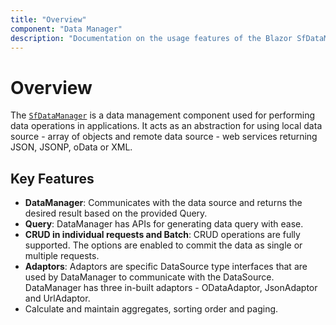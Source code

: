 ```yaml
---
title: "Overview"
component: "Data Manager"
description: "Documentation on the usage features of the Blazor SfDataManager component with other components"
---
```


# Overview

The [`SfDataManager`](https://help.syncfusion.com/cr/aspnetcore-blazor/Syncfusion.Blazor~Syncfusion.Blazor.Data.SfDataManager.html) is a data management component used for performing data operations in applications. It acts as an abstraction for using local data source - array of objects and remote data source - web services returning JSON, JSONP, oData or XML.

## Key Features

* **DataManager**: Communicates with the data source and returns the desired result based on the provided Query.
* **Query**: DataManager has APIs for generating data query with ease.
* **CRUD in individual requests and Batch**: CRUD operations are fully supported. The options are enabled to commit the data as single or multiple requests.
* **Adaptors**: Adaptors are specific DataSource type interfaces that are used by DataManager to communicate with the DataSource. DataManager has three in-built adaptors - ODataAdaptor, JsonAdaptor and UrlAdaptor.
* Calculate and maintain aggregates, sorting order and paging.
